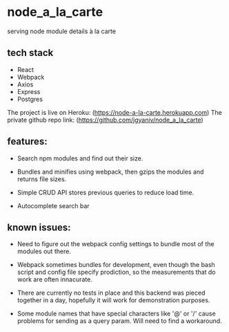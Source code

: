 # node_a_la_carte
serving node module details à la carte

## tech stack
* React
* Webpack
* Axios
* Express
* Postgres

The project is live on Heroku: (https://node-a-la-carte.herokuapp.com)
The private github repo link: (https://github.com/jgyaniv/node_a_la_carte)

## features:
* Search npm modules and find out their size.

* Bundles and minifies using webpack, then gzips the modules and returns file sizes.

* Simple CRUD API stores previous queries to reduce load time.

* Autocomplete search bar

## known issues:
* Need to figure out the webpack config settings to bundle most of the modules out there.

* Webpack sometimes bundles for development, even though the bash script and config file specify prodiction, so the measurements that do work are often innacurate.

* There are currently no tests in place and this backend was pieced together in a day, hopefully it will work for demonstration purposes.

* Some module names that have special characters like '@' or '/' cause problems for sending as a query param. Will need to find a workaround.